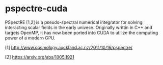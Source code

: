 # pspectre-cuda

PSpectRE [1,2] is a pseudo-spectral numerical integrator for solving interacting scalar fields in the early univese. Originally writtin in C++ and targets OpenMP, it has now been ported into CUDA to utilize the computing power of a modern GPU.

[1] http://www.cosmology.auckland.ac.nz/2011/10/16/pspectre/

[2] https://arxiv.org/abs/1005.1921
